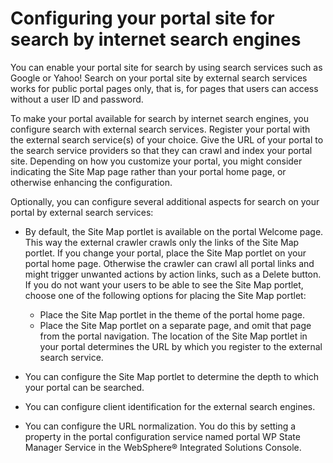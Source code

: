 # Configuring your portal site for search by internet search engines

You can enable your portal site for search by using search services such as Google or Yahoo! Search on your portal site by external search services works for public portal pages only, that is, for pages that users can access without a user ID and password.

To make your portal available for search by internet search engines, you configure search with external search services. Register your portal with the external search service\(s\) of your choice. Give the URL of your portal to the search service providers so that they can crawl and index your portal site. Depending on how you customize your portal, you might consider indicating the Site Map page rather than your portal home page, or otherwise enhancing the configuration.

Optionally, you can configure several additional aspects for search on your portal by external search services:

-   By default, the Site Map portlet is available on the portal Welcome page. This way the external crawler crawls only the links of the Site Map portlet. If you change your portal, place the Site Map portlet on your portal home page. Otherwise the crawler can crawl all portal links and might trigger unwanted actions by action links, such as a Delete button. If you do not want your users to be able to see the Site Map portlet, choose one of the following options for placing the Site Map portlet:

    -   Place the Site Map portlet in the theme of the portal home page.
    -   Place the Site Map portlet on a separate page, and omit that page from the portal navigation.
    The location of the Site Map portlet in your portal determines the URL by which you register to the external search service.

-   You can configure the Site Map portlet to determine the depth to which your portal can be searched.
-   You can configure client identification for the external search engines.
-   You can configure the URL normalization. You do this by setting a property in the portal configuration service named portal WP State Manager Service in the WebSphere® Integrated Solutions Console.

<!--
-   **[Configuring the Search Sitemap portlet for search by external search engines](../admin-system/srtcfgsitemap1.md)**  
The Search Sitemap portlet generates a navigable list of all public pages of the portal. You can configure the Search Sitemap portlet to determine the limit to the number of links that are displayed per page.
-   **[Client identification for external search engines](../admin-system/srrclientid.md)**  
For the portal to recognize external search engines, HCL Digital Experience provides a client that covers several popular search engines.


**Previous topic:**[Searching your local portal](../admin-system/srclocportal.md)

**Next topic:**[Enabling anonymous users to search public pages of your portal](../admin-system/srtusgsrchbrwanonpgs.md) -->

